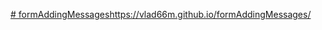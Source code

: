 [# formAddingMessages](https://vlad66m.github.io/formAddingMessages/)https://vlad66m.github.io/formAddingMessages/
